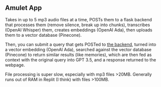 ## Amulet App

Takes in up to 5 mp3 audio files at a time, POSTs them to a flask backend that processes them (remove silence, break up into chunks), transcribes (OpenAI Whisper) them, creates embeddings (OpenAI Ada), then uploads them to a vector database (Pinecone).

Then, you can submit a query that gets POSTed to [the backend](https://github.com/patrick-finley/amulet-server), turned into a vector embedding (OpenAI Ada), searched against the vector database (Pinecone) to return similar results (like memories), which are then fed as context with the original query into GPT 3.5, and a response returned to the webpage.

File processing is super slow, especially with mp3 files >20MB. Generally runs out of RAM in Replit (I think) with files >100MB.

